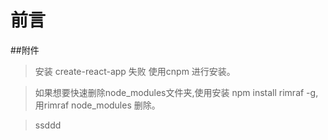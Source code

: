 前言
=========================

##附件
> 安装 create-react-app 失败 使用cnpm 进行安装。

> 如果想要快速删除node_modules文件夹,使用安装 npm install rimraf -g,用rimraf node_modules 删除。

> ssddd